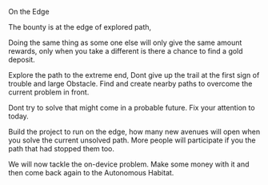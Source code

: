 On the Edge

The bounty is at the edge of explored path, 

Doing the same thing as some one else will only give the same amount rewards, only when you take a different is there a chance to find a gold deposit. 

Explore the path to the extreme end, 
Dont give up the trail at the first sign of trouble and large Obstacle.  Find and create nearby paths to overcome the current problem in front.

Dont try to solve that might come in a probable future. Fix your attention to today.


Build the project to run on the edge, how many new avenues will open when you solve the current unsolved path. More people will participate if you the path that had stopped them too. 

We will now tackle the on-device problem. Make some money with it and then come back again to the Autonomous Habitat. 


